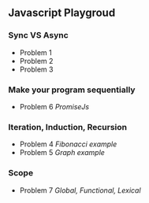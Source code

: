 ## Javascript Playgroud

### Sync VS Async

* Problem 1 
* Problem 2
* Problem 3


### Make your program sequentially 
* Problem 6 *PromiseJs*

### Iteration, Induction, Recursion
* Problem 4 *Fibonacci example*
* Problem 5 *Graph example*


### Scope
* Problem 7 *Global, Functional, Lexical*
